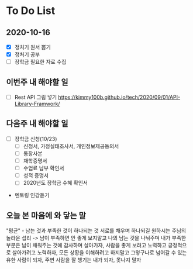 # To Do List

## 2020-10-16

- [x] 정처기 원서 뽑기
- [x] 정처기 공부
- [ ] 장학금 필요한 자료 수집

## 이번주 내 해야할 일

- [ ] Rest API 그림 넣기 <https://kimmy100b.github.io/tech/2020/09/01/API-Library-Framwork/>

## 다음주 내 해야할 일

- [ ] 장학금 신청(10/23)
    - [ ] 신청서, 가정실태조사서, 개인정보제공동의서
    - [ ] 통장사본
    - [ ] 재학증명서
    - [ ] 수업료 납부 확인서
    - [ ] 성적 증명서
    - [ ] 2020년도 장학금 수혜 확인서
- 멘토링 인강듣기

## 오늘 본 마음에 와 닿는 말
"평균" - 남는 것과 부족한 것이 하나되는 것 서로를 채우며 하나되길 원하시는 주님의 놀라운 섭리
-> 남이 부족하면 안 좋게 보지말고 나의 남는 것을 나눠주며 내가 부족한 부분은 남이 채워주는 것에 감사하며 살아가자, 사람을 좋게 보려고 노력하고 긍정적으로 살아가려고 노력하자, 모든 상황을 이해하려고 하지말고 그렇구나로 넘어갈 수 있는 유한 사람이 되자, 주변 사람을 잘 챙기는 내가 되자, 못나지 말자
